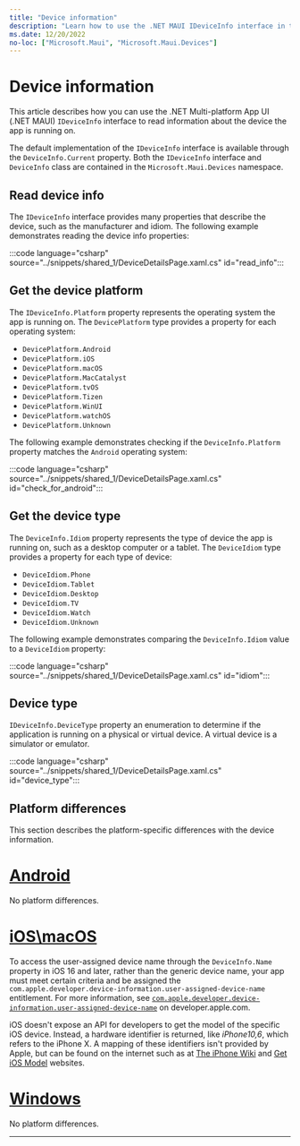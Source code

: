 ```yaml
---
title: "Device information"
description: "Learn how to use the .NET MAUI IDeviceInfo interface in the Microsoft.Maui.Devices namespace, which provides information about the device the app is running on."
ms.date: 12/20/2022
no-loc: ["Microsoft.Maui", "Microsoft.Maui.Devices"]
---
```


# Device information

This article describes how you can use the .NET Multi-platform App UI (.NET MAUI) `IDeviceInfo` interface to read information about the device the app is running on.

The default implementation of the `IDeviceInfo` interface is available through the `DeviceInfo.Current` property. Both the `IDeviceInfo` interface and `DeviceInfo` class are contained in the `Microsoft.Maui.Devices` namespace.

## Read device info

The `IDeviceInfo` interface provides many properties that describe the device, such as the manufacturer and idiom. The following example demonstrates reading the device info properties:

:::code language="csharp" source="../snippets/shared_1/DeviceDetailsPage.xaml.cs" id="read_info":::

## Get the device platform

The `IDeviceInfo.Platform` property represents the operating system the app is running on. The `DevicePlatform` type provides a property for each operating system:

- `DevicePlatform.Android`
- `DevicePlatform.iOS`
- `DevicePlatform.macOS`
- `DevicePlatform.MacCatalyst`
- `DevicePlatform.tvOS`
- `DevicePlatform.Tizen`
- `DevicePlatform.WinUI`
- `DevicePlatform.watchOS`
- `DevicePlatform.Unknown`

The following example demonstrates checking if the `DeviceInfo.Platform` property matches the `Android` operating system:

:::code language="csharp" source="../snippets/shared_1/DeviceDetailsPage.xaml.cs" id="check_for_android":::

## Get the device type

The `DeviceInfo.Idiom` property represents the type of device the app is running on, such as a desktop computer or a tablet. The `DeviceIdiom` type provides a property for each type of device:

- `DeviceIdiom.Phone`
- `DeviceIdiom.Tablet`
- `DeviceIdiom.Desktop`
- `DeviceIdiom.TV`
- `DeviceIdiom.Watch`
- `DeviceIdiom.Unknown`

The following example demonstrates comparing the `DeviceInfo.Idiom` value to a `DeviceIdiom` property:

:::code language="csharp" source="../snippets/shared_1/DeviceDetailsPage.xaml.cs" id="idiom":::

## Device type

`IDeviceInfo.DeviceType` property an enumeration to determine if the application is running on a physical or virtual device. A virtual device is a simulator or emulator.

:::code language="csharp" source="../snippets/shared_1/DeviceDetailsPage.xaml.cs" id="device_type":::

## Platform differences

This section describes the platform-specific differences with the device information.

<!-- markdownlint-disable MD025 -->
# [Android](#tab/android)

No platform differences.

# [iOS\macOS](#tab/ios)

To access the user-assigned device name through the `DeviceInfo.Name` property in iOS 16 and later, rather than the generic device name, your app must meet certain criteria and be assigned the `com.apple.developer.device-information.user-assigned-device-name` entitlement. For more information, see [`com.apple.developer.device-information.user-assigned-device-name`](https://developer.apple.com/documentation/bundleresources/entitlements/com_apple_developer_device-information_user-assigned-device-name?language=objc) on developer.apple.com.

iOS doesn't expose an API for developers to get the model of the specific iOS device. Instead, a hardware identifier is returned, like _iPhone10,6_, which refers to the iPhone X. A mapping of these identifiers isn't provided by Apple, but can be found on the internet such as at [The iPhone Wiki](https://www.theiphonewiki.com/wiki/Models) and [Get iOS Model](https://github.com/dannycabrera/Get-iOS-Model) websites.

# [Windows](#tab/windows)

No platform differences.

-----
<!-- markdownlint-enable MD025 -->
